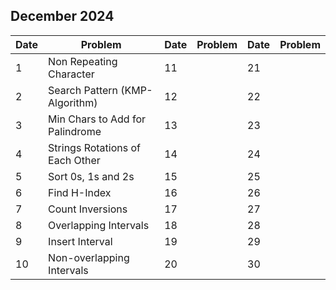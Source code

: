 ## December 2024

| Date | Problem                         | Date | Problem | Date | Problem |
| ---- | ------------------------------- | ---- | ------- | ---- | ------- |
| 1    | Non Repeating Character         | 11   |         | 21   |         |
| 2    | Search Pattern (KMP-Algorithm)  | 12   |         | 22   |         |
| 3    | Min Chars to Add for Palindrome | 13   |         | 23   |         |
| 4    | Strings Rotations of Each Other | 14   |         | 24   |         |
| 5    | Sort 0s, 1s and 2s              | 15   |         | 25   |         |
| 6    | Find H-Index                    | 16   |         | 26   |         |
| 7    | Count Inversions                | 17   |         | 27   |         |
| 8    | Overlapping Intervals           | 18   |         | 28   |         |
| 9    | Insert Interval                 | 19   |         | 29   |         |
| 10   | Non-overlapping Intervals       | 20   |         | 30   |         |
